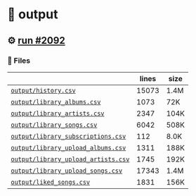 # 📝  output 

## ⚙️ [run #2092](https://github.com/jwenerd/ytm-dl/actions/runs/10608215834)

### 📁 Files

|                                                                         |lines|size|
|-------------------------------------------------------------------------|-----|----|
|[`output/history.csv` ](output/history.csv)                              |15073|1.4M|
|[`output/library_albums.csv` ](output/library_albums.csv)                |1073 |72K |
|[`output/library_artists.csv` ](output/library_artists.csv)              |2347 |104K|
|[`output/library_songs.csv` ](output/library_songs.csv)                  |6042 |508K|
|[`output/library_subscriptions.csv` ](output/library_subscriptions.csv)  |112  |8.0K|
|[`output/library_upload_albums.csv` ](output/library_upload_albums.csv)  |1311 |188K|
|[`output/library_upload_artists.csv` ](output/library_upload_artists.csv)|1745 |192K|
|[`output/library_upload_songs.csv` ](output/library_upload_songs.csv)    |17343|1.4M|
|[`output/liked_songs.csv` ](output/liked_songs.csv)                      |1831 |156K|